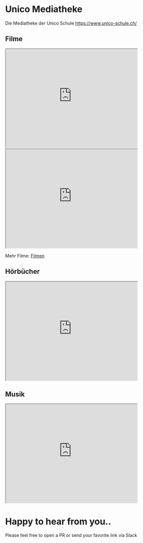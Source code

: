# Unico Mediatheke

Die Mediatheke der Unico Schule https://www.unico-schule.ch/



## Filme

<iframe width="420" height="315"
src="https://www.youtube.com/embed/tgbNymZ7vqY" allowfullscreen>
</iframe> 

<iframe width="420" height="315"
src="https://www.youtube.com/embed/l3t8Yb8Cebo" allowfullscreen>
</iframe> 

Mehr Filme: [Filmen](filme.md) 

## Hörbücher

<iframe width="420" height="315" src="https://www.youtube.com/embed/vCFdm1IKKQ0" allowfullscreen>
</iframe> 

## Musik

<iframe width="420" height="315" src="https://www.youtube.com/embed/n6miFEXWDIw" allowfullscreen>
</iframe> 

# Happy to hear from you..

Please feel free to open a PR or send your favorite link via Slack
